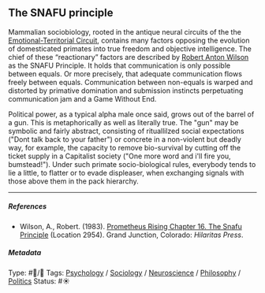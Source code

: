 ## The SNAFU principle

Mammalian sociobiology, rooted in the antique neural circuits of the the [Emotional-Territorial Circuit](Emotional-Territorial%20Circuit.md), contains many factors opposing the evolution of domesticated primates into true freedom and objective intelligence. The chief of these “reactionary” factors are described by [Robert Anton Wilson]() as the SNAFU Principle. It holds that communication is only possible between equals. Or more precisely, that adequate communication flows freely between equals. Communication between non-equals is warped and distorted by primative domination and submission instincts perpetuating communication jam and a Game Without End.

Political power, as a typical alpha male once said, grows out of the barrel of a gun. This is metaphorically as well as literally true. The "gun" may be symbolic and fairly abstract, consisting of rituallilzed social expectations ("Dont talk back to your father") or concrete in a non-violent but deadly way, for example, the capacity to remove bio-survival by cutting off the ticket supply in a Capitalist society ("One more word and i'll fire you, bumstead!"). Under such primate socio-biological rules, everybody tends to lie a little, to flatter or to evade displeaser, when exchanging signals with those above them in the pack hierarchy. 

---

##### References

* Wilson, A., Robert. (1983). [Prometheus Rising Chapter 16. The Snafu Principle](Prometheus%20Rising%20Chapter%2016.%20The%20Snafu%20Principle.md) (Location 2954). Grand Junction, Colorado: *Hilaritas Press*.

##### Metadata

Type: #🔵/🔵 
Tags: [Psychology](Psychology.md) / [Sociology](Sociology.md) / [Neuroscience](Neuroscience.md) / [Philosophy](Philosophy.md) / [Politics](Politics.md)
Status: #☀️ 
